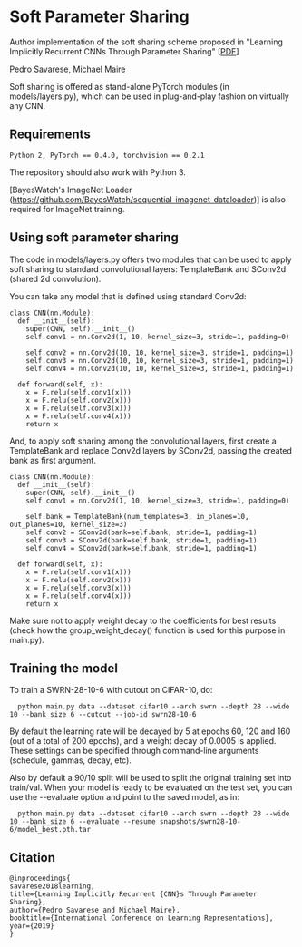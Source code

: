 # Soft Parameter Sharing

Author implementation of the soft sharing scheme proposed in "Learning Implicitly Recurrent CNNs Through Parameter Sharing"  [[PDF](https://openreview.net/pdf?id=rJgYxn09Fm)]

[Pedro Savarese](https://ttic.uchicago.edu/~savarese), [Michael Maire](http://ttic.uchicago.edu/~mmaire/)

Soft sharing is offered as stand-alone PyTorch modules (in models/layers.py), which can be used in plug-and-play fashion on virtually any CNN.





## Requirements
```
Python 2, PyTorch == 0.4.0, torchvision == 0.2.1
```
The repository should also work with Python 3.

[BayesWatch's ImageNet Loader (https://github.com/BayesWatch/sequential-imagenet-dataloader)] is also required for ImageNet training.





## Using soft parameter sharing

The code in models/layers.py offers two modules that can be used to apply soft sharing to standard convolutional layers: TemplateBank and SConv2d (shared 2d convolution).

You can take any model that is defined using standard Conv2d:

```
class CNN(nn.Module):
  def __init__(self):
    super(CNN, self).__init__()
    self.conv1 = nn.Conv2d(1, 10, kernel_size=3, stride=1, padding=0)
    
    self.conv2 = nn.Conv2d(10, 10, kernel_size=3, stride=1, padding=1)
    self.conv3 = nn.Conv2d(10, 10, kernel_size=3, stride=1, padding=1)
    self.conv4 = nn.Conv2d(10, 10, kernel_size=3, stride=1, padding=1)
    
  def forward(self, x):
    x = F.relu(self.conv1(x)))
    x = F.relu(self.conv2(x)))
    x = F.relu(self.conv3(x)))
    x = F.relu(self.conv4(x)))
    return x
```

And, to apply soft sharing among the convolutional layers, first create a TemplateBank and replace Conv2d layers by SConv2d, passing the created bank as first argument.

```
class CNN(nn.Module):
  def __init__(self):
    super(CNN, self).__init__()
    self.conv1 = nn.Conv2d(1, 10, kernel_size=3, stride=1, padding=0)
    
    self.bank = TemplateBank(num_templates=3, in_planes=10, out_planes=10, kernel_size=3)
    self.conv2 = SConv2d(bank=self.bank, stride=1, padding=1)
    self.conv3 = SConv2d(bank=self.bank, stride=1, padding=1)
    self.conv4 = SConv2d(bank=self.bank, stride=1, padding=1)
    
  def forward(self, x):
    x = F.relu(self.conv1(x)))
    x = F.relu(self.conv2(x)))
    x = F.relu(self.conv3(x)))
    x = F.relu(self.conv4(x)))
    return x
```

Make sure not to apply weight decay to the coefficients for best results (check how the group_weight_decay() function is used for this purpose in main.py).


## Training the model

To train a SWRN-28-10-6 with cutout on CIFAR-10, do:

```
  python main.py data --dataset cifar10 --arch swrn --depth 28 --wide 10 --bank_size 6 --cutout --job-id swrn28-10-6
```

By default the learning rate will be decayed by 5 at epochs 60, 120 and 160 (out of a total of 200 epochs), and a weight decay of 0.0005 is applied. These settings can be specified through command-line arguments (schedule, gammas, decay, etc).

Also by default a 90/10 split will be used to split the original training set into train/val. When your model is ready to be evaluated on the test set, you can use the --evaluate option and point to the saved model, as in:

```
  python main.py data --dataset cifar10 --arch swrn --depth 28 --wide 10 --bank_size 6 --evaluate --resume snapshots/swrn28-10-6/model_best.pth.tar
```



## Citation

```
@inproceedings{
savarese2018learning,
title={Learning Implicitly Recurrent {CNN}s Through Parameter Sharing},
author={Pedro Savarese and Michael Maire},
booktitle={International Conference on Learning Representations},
year={2019}
}
```

